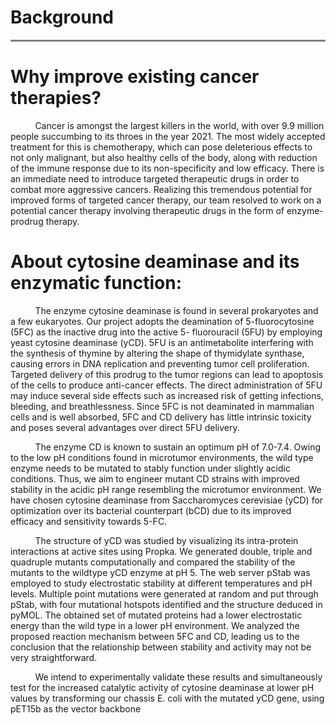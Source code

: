 # Background

<hr style="height:3px;border:none;color:#808080;background-color:#808080;" />

# **Why improve existing cancer therapies?**
&nbsp;&nbsp;&nbsp;&nbsp;&nbsp;&nbsp;&nbsp;&nbsp;&nbsp;&nbsp;Cancer is amongst the largest killers in the world, with over 9.9 million people succumbing to its throes in the year 2021. The most widely accepted treatment for this is chemotherapy, which can pose deleterious effects to not only malignant, but also healthy cells of the body, along with reduction of the immune response due to its non-specificity and low efficacy. There is an immediate need to introduce targeted therapeutic drugs in order to combat more aggressive cancers. Realizing this tremendous potential for improved forms of targeted cancer therapy, our team resolved to work on a potential cancer therapy involving therapeutic drugs in the form of enzyme-prodrug therapy.

# **About cytosine deaminase and its enzymatic function:**
&nbsp;&nbsp;&nbsp;&nbsp;&nbsp;&nbsp;&nbsp;&nbsp;&nbsp;&nbsp;The enzyme cytosine deaminase is found in several prokaryotes and a few eukaryotes. Our project adopts the deamination of 5-fluorocytosine (5FC) as the inactive drug into the active 5- fluorouracil (5FU) by employing yeast cytosine deaminase (yCD). 5FU is an antimetabolite interfering with the synthesis of thymine by altering the shape of thymidylate synthase, causing errors in DNA replication and preventing tumor cell proliferation. Targeted delivery of this prodrug to the tumor regions can lead to apoptosis of the cells to produce anti-cancer effects. The direct administration of 5FU may induce several side effects such as increased risk of getting infections, bleeding, and breathlessness. Since 5FC is not deaminated in mammalian cells and is well absorbed, 5FC and CD delivery has little intrinsic toxicity and poses several advantages over direct 5FU delivery. 

&nbsp;&nbsp;&nbsp;&nbsp;&nbsp;&nbsp;&nbsp;&nbsp;&nbsp;&nbsp;The enzyme CD is known to sustain an optimum pH of 7.0-7.4. Owing to the low pH conditions found in microtumor environments, the wild type enzyme needs to be mutated to stably function under slightly acidic conditions. Thus, we aim to engineer mutant CD strains with improved stability in the acidic pH range resembling the microtumor environment. We have chosen cytosine deaminase from Saccharomyces cerevisiae (yCD) for optimization over its bacterial counterpart (bCD) due to its improved efficacy and sensitivity towards 5-FC.

&nbsp;&nbsp;&nbsp;&nbsp;&nbsp;&nbsp;&nbsp;&nbsp;&nbsp;&nbsp;The structure of yCD was studied by visualizing its intra-protein interactions at active sites using Propka. We generated double, triple and quadruple mutants computationally and compared the stability of the mutants to the wildtype yCD enzyme at pH 5. The web server pStab was employed to study electrostatic stability at different temperatures and pH levels. Multiple point mutations were generated at random and put through pStab, with four mutational hotspots identified and the structure deduced in pyMOL. The obtained set of mutated proteins had a lower electrostatic energy than the wild type in a lower pH environment. We analyzed the proposed reaction mechanism between 5FC and CD, leading us to the conclusion that the relationship between stability and activity may not be very straightforward.

&nbsp;&nbsp;&nbsp;&nbsp;&nbsp;&nbsp;&nbsp;&nbsp;&nbsp;&nbsp;We intend to experimentally validate these results and simultaneously test for the increased catalytic activity of cytosine deaminase at lower pH values by transforming our chassis E. coli with the mutated yCD gene, using pET15b as the vector backbone